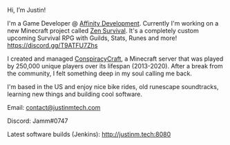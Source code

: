 Hi, I’m Justin! 

I'm a Game Developer @ [Affinity Development](https://twitter.com/affinitydev_). Currently I'm working on a new Minecraft project called [Zen Survival](https://twitter.com/zensurvivalmc). It's a completely custom upcoming Survival RPG with Guilds, Stats, Runes and more! https://discord.gg/T9ATFU7Zhs

I created and managed [ConspiracyCraft](https://conspiracycraft.net), a Minecraft server that was played by 250,000 unique players over its lifespan (2013-2020).
After a break from the community, I felt something deep in my soul calling me back.

I'm based in the US and enjoy nice bike rides, old runescape soundtracks, learning new things and building cool software.

Email: contact@justinmtech.com

Discord: Jamm#0747

Latest software builds (Jenkins): http://justinm.tech:8080

<!---
justinmtech/justinmtech is a ✨ special ✨ repository because its `README.md` (this file) appears on your GitHub profile.
You can click the Preview link to take a look at your changes.
--->
